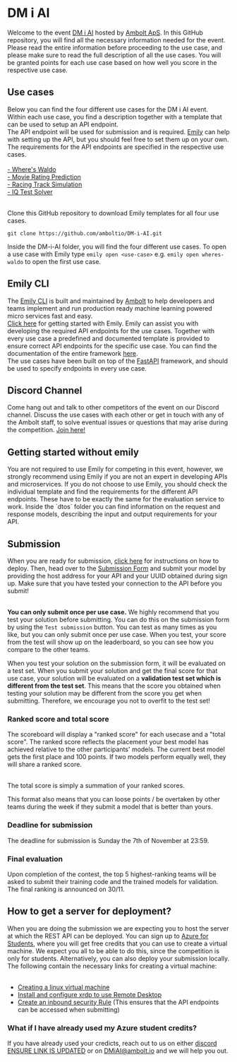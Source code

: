 # DM i AI
Welcome to the event <a href="https://dmiai.dk/">DM i AI</a> hosted by <a href="https://ambolt.io/">Ambolt ApS</a>.
In this GitHub repository, you will find all the necessary information needed for the event. Please read the entire information before proceeding to the use case, and please make sure to read the full description of all the use cases. You will be granted points for each use case based on how well you score in the respective use case.


<h2>Use cases</h2>
Below you can find the four different use cases for the  DM i AI event. <br>
Within each use case, you find a description together with a template that can be used to setup an API endpoint. <br> 
The API endpoint will be used for submission and is required. <a href="https://github.com/amboltio/emily-cli">Emily</a> can help with setting up the API, but you should feel free to set them up on your own. The requirements for the API endpoints are specified in the respective use cases. <br> <br>
<a href="https://github.com/amboltio/DM-i-AI/tree/main/wheres-waldo">- Where's Waldo</a> <br>
<a href="https://github.com/amboltio/DM-i-AI/tree/main/movie-reviews">- Movie Rating Prediction</a> <br>
<a href="https://github.com/amboltio/DM-i-AI/tree/main/racing-game">- Racing Track Simulation</a> <br>
<a href="https://github.com/amboltio/DM-i-AI/tree/main/iq-test">- IQ Test Solver</a> <br> <br>

Clone this GitHub repository to download Emily templates for all four use cases.
```
git clone https://github.com/amboltio/DM-i-AI.git
```
Inside the DM-i-AI folder, you will find the four different use cases. To open a use case with Emily type `emily open <use-case>` e.g. `emily open wheres-waldo` to open the first use case.

<h2>Emily CLI</h2>
The <a href="https://ambolt.io/emily-ai/">Emily CLI</a> is built and maintained by <a href="https://ambolt.io/">Ambolt</a> to help developers and teams implement and run production ready machine learning powered micro services fast and easy. <br>
<a href="https://github.com/amboltio/emily-cli/wiki">Click here</a> for getting started with Emily. Emily can assist you with developing the required API endpoints for the use cases. Together with every use case a predefined and documented template is provided to ensure correct API endpoints for the specific use case. You can find the documentation of the entire framework <a href="https://amboltio.github.io/emily-cli-documentation-client/">here</a>. <br>
The use cases have been built on top of the <a href="https://fastapi.tiangolo.com/">FastAPI</a> framework, and should be used to specify endpoints in every use case.

<h2>Discord Channel</h2>
Come hang out and talk to other competitors of the event on our Discord channel. Discuss the use cases with each other or get in touch with any of the Ambolt staff, to solve eventual issues or questions that may arise during the competition. <a href="https://discord.gg/R9cvaZyzdu">Join here!</a> <br>

<h2>Getting started without emily</h2>
You are not required to use Emily for competing in this event, however, we strongly recommend using Emily if you are not an expert in developing APIs and microservices. If you do not choose to use Emily, you should check the individual template and find the requirements for the different API endpoints. These have to be exactly the same for the evaluation service to work. Inside the `dtos` folder you can find information on the request and response models, describing the input and output requirements for your API. 

<h2>Submission</h2>
When you are ready for submission, <a href="https://amboltio.github.io/emily-intro/deploy/">click here</a> for instructions on how to deploy. Then, head over to the <a href="https://amboltio.github.io/DM-i-AI-client/#/submit">Submission Form</a> and submit your model by providing the host address for your API and your UUID obtained during sign up. Make sure that you have tested your connection to the API before you submit!<br><br>

**You can only submit once per use case.** We highly recommend that you test your solution before submitting. You can do this on the submission form by using the `Test submission` button. You can test as many times as you like, but you can only submit once per use case. When you test, your score from the test will show up on the leaderboard, so you can see how you compare to the other teams.

When you test your solution on the submission form, it will be evaluated on a test set. When you submit your solution and get the final score for that use case, your solution will be evaluated on a **validation test set which is different from the test set**. This means that the score you obtained when testing your solution may be different from the score you get when submitting. Therefore, we encourage you not to overfit to the test set!

<h3>Ranked score and total score </h3>
The scoreboard will display a "ranked score" for each usecase and a "total score".
The ranked score reflects the placement your best model has achieved relative to the other participants' models. The current best model gets the first place and 100 points. If two models perform equally well, they will share a ranked score.<br><br>

The total score is simply a summation of your ranked scores.<br>

This format also means that you can loose points / be overtaken by other teams during the week if they submit a model that is better than yours. 

<h3>Deadline for submission</h3>
The deadline for submission is Sunday the 7th of November at 23:59.

<h3>Final evaluation</h3>

Upon completion of the contest, the top 5 highest-ranking teams will be asked to submit their training code and the trained models for validation. The final ranking is announced on 30/11. 

<h2>How to get a server for deployment?</h2>
When you are doing the submission we are expecting you to host the server at which the REST API can be deployed. You can sign up to <a href="https://azure.microsoft.com/da-dk/free/students/">Azure for Students</a>, where you will get free credits that you can use to create a virtual machine. We expect you all to be able to do this, since the competition is only for students. Alternatively, you can also deploy your submission locally. <br> 
The following contain the necessary links for creating a virtual machine: <br> <br>

* <a href="https://docs.microsoft.com/en-us/azure/virtual-machines/linux/quick-create-portal">Creating a linux virtual machine</a> <br>
* <a href="https://docs.microsoft.com/en-us/azure/virtual-machines/linux/use-remote-desktop">Install and configure xrdp to use Remote Desktop</a> <br>
* <a href="https://docs.microsoft.com/en-us/azure/virtual-machines/windows/nsg-quickstart-portal#create-an-inbound-security-rule">Create an inbound security Rule</a> (This ensures that the API endpoints can be accessed when submitting)<br>


<h3>What if I have already used my Azure student credits?</h3>
If you have already used your credicts, reach out to us on either <a href="https://discord.gg/R9cvaZyzdu">discord ENSURE LINK IS UPDATED</a> or on <a href="mailto:DMiAI@ambolt.io">DMiAI@ambolt.io</a> and we will help you out.<br>
